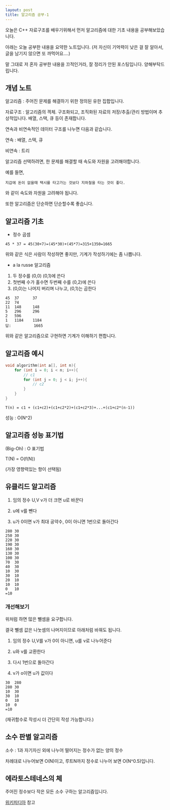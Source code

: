 ```yaml
---
layout: post
title: 알고리즘 공부-1
---
```


오늘은 C++ 자료구조를 배우기위해서 먼저 알고리즘에 대한 기초 내용을 공부해보았습니다.

아래는 오늘 공부한 내용을 요약한 노트입니다.
(저 자신이 기억력이 낮은 걸 잘 알아서, 글을 남기지 않으면 또 까먹어요....)

말 그대로 저 혼자 공부한 내용을 끄적인거라, 잘 정리가 안된 포스팅입니다. 양해부탁드립니다.

## 개념 노트

알고리즘 : 주어진 문제를 해결하기 위한 정의된 유한 집합입니다.

자료구조 : 알고리즘의 겍체. 구조화되고, 조직화된 자료의 저장/추출/관리 방법이며 추상적입니다. 배열, 스택, 큐 등이 존재합니다.

연속과 비연속적인 데이터 구조를 나누면 다음과 같습니다.

연속 : 배열, 스택, 큐

비연속 : 트리


알고리즘 선택하려면, 한 문제를 해결할 때 속도와 자원을 고려해야합니다.

예를 들면,
```
지갑에 돈이 없을때 택시를 타고가는 것보다 지하철을 타는 것이 좋다.
```
와 같이 속도와 자원을 고려해야 됩니다.

또한 알고리즘은 단순하면 단순할수록 좋습니다.

## 알고리즘 기초

* 정수 곱셈

```
45 * 37 = 45(30+7)=(45*30)+(45*7)=315+1350=1665
```
위와 같은 식은 사람이 작성하면 좋지만, 기계가 작성하기에는 좀 나쁩니다.


* a la russe 알고리즘

1. 두 정수를 (0,0) (0,1)에 쓴다
1. 첫번째 수가 홀수면 두번째 수를 (0,2)에 쓴다
1. (0,0)는 나머지 버리며 나누고, (0,1)는 곱한다

```
45  37      37
22  74
11  148     148
5   296     296
2   596
1   1184    1184
답:          1665
```

위와 같은 알고리즘으로 구현하면 기계가 이해하기 편합니다.

## 알고리즘 예시

```C++
void algorithm(int a[], int n){
    for (int i = 0; i < n; i++){
        // c1
        for (int j = 0; j < i; j++){
            // c2
        }
    }
}
```
```
T(n) = c1 + (c1+c2)+(c1+c2*2)+(c1+c2*3)+...+(c1+c2*(n-1)) 
```

성능 : O(N^2)

## 알고리즘 성능 표기법

(Big-Oh) : O 표기법 

T(N) = O(f(N))

(가장 영향력있는 항이 선택됨)

## 유클리드 알고리즘

1. 임의 정수 U,V v가 더 크면 u로 바꾼다

1. u에 v를 뺀다

1. u가 0이면 v가 최대 공약수, 0이 아니면 1번으로 돌아간다
```
280 30
250 30
220 30
190 30
160 30
130 30
100 30
70  30
40  30
10  30
30  10
20  10
10  10
0   10
=10
```

### 개선해보기

위처럼 하면 많은 뺄셈을 요구합니다.

결국 뺄셈 값은 나눗셈의 나머지이므로 아래처럼 바꿔도 됩니다.

1. 임의 정수 U,V를 v가 0이 아니면, u를 v로 나누어준다

1. u와 v를 교환한다

1. 다시 1번으로 돌아간다

1. v가 o이면 u가 값이다

```
30  280
280 30
10  30
30  10
0   10
10  0
=10
```

(재귀함수로 작성시 더 간단히 작성 가능합니다.)

## 소수 판별 알고리즘

소수 : 1과 자기자신 외에 나누어 떨어지는 정수가 없는 양의 정수

차례대로 나누어보면 O(N)이고, 루트N까지 정수로 나누어 보면 O(N^0.5)입니다.

## 에라토스테네스의 체

주어진 정수보다 작은 모든 소수 구하는 알고리즘입니다.

[위키피디아](https://ko.wikipedia.org/wiki/에라토스테네스의_체) 참고
